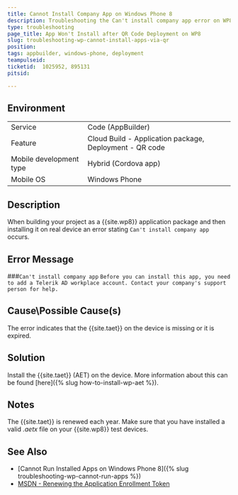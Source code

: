 ```yaml
---
title: Cannot Install Company App on Windows Phone 8
description: Troubleshooting the Can't install company app error on WP8.
type: troubleshooting
page_title: App Won't Install after QR Code Deployment on WP8
slug: troubleshooting-wp-cannot-install-apps-via-qr
position:
tags: appbuilder, windows-phone, deployment
teampulseid:
ticketid:  1025952, 895131 
pitsid:

---
```


## Environment
<table>
  <tr>
    <td>Service</td>
    <td>Code (AppBuilder)</td>	
  </tr>
  <tr>
    <td>Feature</td>
    <td>Cloud Build - Application package, Deployment - QR code</td>	
  </tr>
  <tr>
    <td>Mobile development type</td>
    <td>Hybrid (Cordova app)</td>	
  </tr>
  <tr>
    <td>Mobile OS</td>
    <td>Windows Phone</td>	
  </tr> 
</table>

## Description
When building your project as a {{site.wp8}} application package and then installing it on real device an error stating `Can't install company app` occurs.

## Error Message
###`Can't install company app`
`Before you can install this app, you need to add a Telerik AD workplace account. Contact your company's support person for help.`

## Cause\Possible Cause(s)
The error indicates that the {{site.taet}} on the device is missing or it is expired.


## Solution
Install the {{site.taet}} (AET) on the device. More information about this can be found [here]({% slug how-to-install-wp-aet %}). 

## Notes
The {{site.taet}} is renewed each year. Make sure that you have installed a valid *.aetx* file on your {{site.wp8}} test devices.

## See Also
* [Cannot Run Installed Apps on Windows Phone 8]({% slug troubleshooting-wp-cannot-run-apps %})
* [MSDN - Renewing the Application Enrollment Token](https://social.msdn.microsoft.com/Forums/en-US/7370b401-4aed-444a-b62b-fd9f61b988c5/renew-of-application-enrollment-token-needed?forum=wpdevelop)